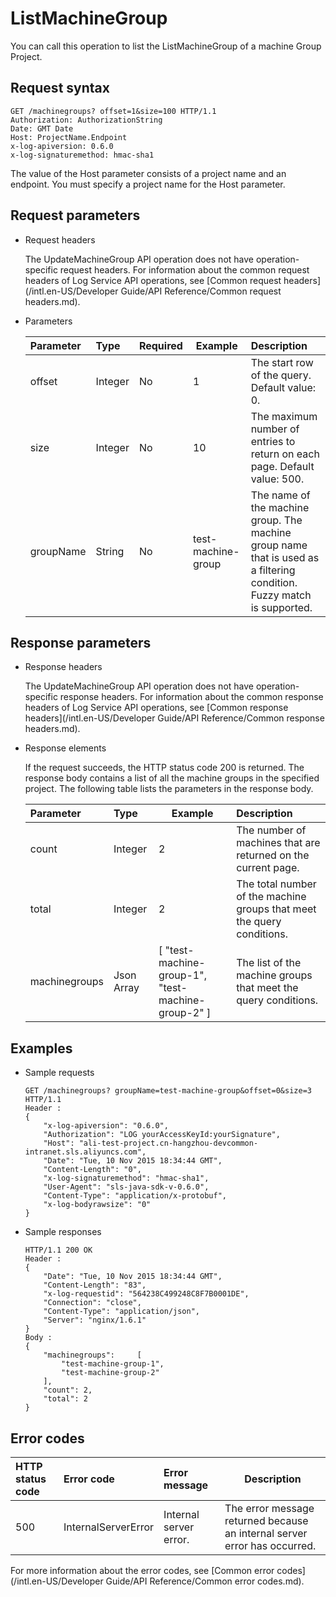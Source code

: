 # ListMachineGroup

You can call this operation to list the ListMachineGroup of a machine Group Project.

## Request syntax

```
GET /machinegroups? offset=1&size=100 HTTP/1.1
Authorization: AuthorizationString
Date: GMT Date
Host: ProjectName.Endpoint
x-log-apiversion: 0.6.0
x-log-signaturemethod: hmac-sha1
```

The value of the Host parameter consists of a project name and an endpoint. You must specify a project name for the Host parameter.

## Request parameters

-   Request headers

    The UpdateMachineGroup API operation does not have operation-specific request headers. For information about the common request headers of Log Service API operations, see [Common request headers](/intl.en-US/Developer Guide/API Reference/Common request headers.md).

-   Parameters

    |Parameter|Type|Required|Example|Description|
    |:--------|:---|:-------|-------|:----------|
    |offset|Integer|No|1|The start row of the query. Default value: 0.|
    |size|Integer|No|10|The maximum number of entries to return on each page. Default value: 500.|
    |groupName|String|No|test-machine-group|The name of the machine group. The machine group name that is used as a filtering condition. Fuzzy match is supported.|


## Response parameters

-   Response headers

    The UpdateMachineGroup API operation does not have operation-specific response headers. For information about the common response headers of Log Service API operations, see [Common response headers](/intl.en-US/Developer Guide/API Reference/Common response headers.md).

-   Response elements

    If the request succeeds, the HTTP status code 200 is returned. The response body contains a list of all the machine groups in the specified project. The following table lists the parameters in the response body.

    |Parameter|Type|Example|Description|
    |:--------|:---|-------|:----------|
    |count|Integer|2|The number of machines that are returned on the current page.|
    |total|Integer|2|The total number of the machine groups that meet the query conditions.|
    |machinegroups|Json Array|\[ "test-machine-group-1", "test-machine-group-2" \]|The list of the machine groups that meet the query conditions.|


## Examples

-   Sample requests

    ```
    GET /machinegroups? groupName=test-machine-group&offset=0&size=3 HTTP/1.1
    Header :
    {
        "x-log-apiversion": "0.6.0",
        "Authorization": "LOG yourAccessKeyId:yourSignature",
        "Host": "ali-test-project.cn-hangzhou-devcommon-intranet.sls.aliyuncs.com",
        "Date": "Tue, 10 Nov 2015 18:34:44 GMT",
        "Content-Length": "0",
        "x-log-signaturemethod": "hmac-sha1",
        "User-Agent": "sls-java-sdk-v-0.6.0",
        "Content-Type": "application/x-protobuf",
        "x-log-bodyrawsize": "0"
    }
    ```

-   Sample responses

    ```
    HTTP/1.1 200 OK
    Header :
    {
        "Date": "Tue, 10 Nov 2015 18:34:44 GMT",
        "Content-Length": "83",
        "x-log-requestid": "564238C499248C8F7B0001DE",
        "Connection": "close",
        "Content-Type": "application/json",
        "Server": "nginx/1.6.1"
    }
    Body :
    {
        "machinegroups":     [
            "test-machine-group-1",
            "test-machine-group-2"
        ],
        "count": 2,
        "total": 2
    }
    ```


## Error codes

|HTTP status code|Error code|Error message|Description|
|:---------------|:---------|:------------|-----------|
|500|InternalServerError|Internal server error.|The error message returned because an internal server error has occurred.|

For more information about the error codes, see [Common error codes](/intl.en-US/Developer Guide/API Reference/Common error codes.md).

